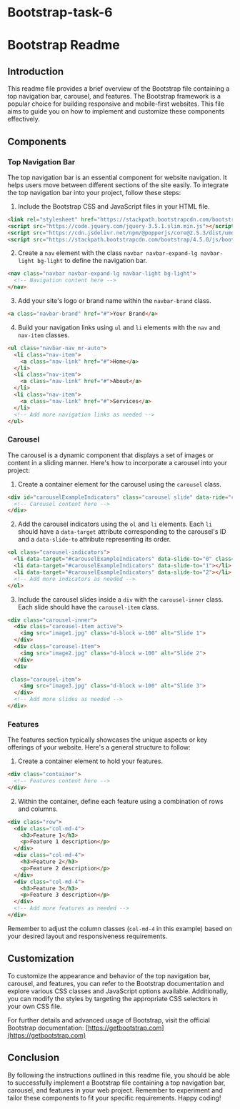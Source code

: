 # Bootstrap-task-6
# Bootstrap Readme

## Introduction
This readme file provides a brief overview of the Bootstrap file containing a top navigation bar, carousel, and features. The Bootstrap framework is a popular choice for building responsive and mobile-first websites. This file aims to guide you on how to implement and customize these components effectively.

## Components

### Top Navigation Bar
The top navigation bar is an essential component for website navigation. It helps users move between different sections of the site easily. To integrate the top navigation bar into your project, follow these steps:

1. Include the Bootstrap CSS and JavaScript files in your HTML file.

```html
<link rel="stylesheet" href="https://stackpath.bootstrapcdn.com/bootstrap/4.5.0/css/bootstrap.min.css">
<script src="https://code.jquery.com/jquery-3.5.1.slim.min.js"></script>
<script src="https://cdn.jsdelivr.net/npm/@popperjs/core@2.5.3/dist/umd/popper.min.js"></script>
<script src="https://stackpath.bootstrapcdn.com/bootstrap/4.5.0/js/bootstrap.min.js"></script>
```

2. Create a `nav` element with the class `navbar navbar-expand-lg navbar-light bg-light` to define the navigation bar.

```html
<nav class="navbar navbar-expand-lg navbar-light bg-light">
  <!-- Navigation content here -->
</nav>
```

3. Add your site's logo or brand name within the `navbar-brand` class.

```html
<a class="navbar-brand" href="#">Your Brand</a>
```

4. Build your navigation links using `ul` and `li` elements with the `nav` and `nav-item` classes.

```html
<ul class="navbar-nav mr-auto">
  <li class="nav-item">
    <a class="nav-link" href="#">Home</a>
  </li>
  <li class="nav-item">
    <a class="nav-link" href="#">About</a>
  </li>
  <li class="nav-item">
    <a class="nav-link" href="#">Services</a>
  </li>
  <!-- Add more navigation links as needed -->
</ul>
```

### Carousel
The carousel is a dynamic component that displays a set of images or content in a sliding manner. Here's how to incorporate a carousel into your project:

1. Create a container element for the carousel using the `carousel` class.

```html
<div id="carouselExampleIndicators" class="carousel slide" data-ride="carousel">
  <!-- Carousel content here -->
</div>
```

2. Add the carousel indicators using the `ol` and `li` elements. Each `li` should have a `data-target` attribute corresponding to the carousel's ID and a `data-slide-to` attribute representing its order.

```html
<ol class="carousel-indicators">
  <li data-target="#carouselExampleIndicators" data-slide-to="0" class="active"></li>
  <li data-target="#carouselExampleIndicators" data-slide-to="1"></li>
  <li data-target="#carouselExampleIndicators" data-slide-to="2"></li>
  <!-- Add more indicators as needed -->
</ol>
```

3. Include the carousel slides inside a `div` with the `carousel-inner` class. Each slide should have the `carousel-item` class.

```html
<div class="carousel-inner">
  <div class="carousel-item active">
    <img src="image1.jpg" class="d-block w-100" alt="Slide 1">
  </div>
  <div class="carousel-item">
    <img src="image2.jpg" class="d-block w-100" alt="Slide 2">
  </div>
  <div

 class="carousel-item">
    <img src="image3.jpg" class="d-block w-100" alt="Slide 3">
  </div>
  <!-- Add more slides as needed -->
</div>
```

### Features
The features section typically showcases the unique aspects or key offerings of your website. Here's a general structure to follow:

1. Create a container element to hold your features.

```html
<div class="container">
  <!-- Features content here -->
</div>
```

2. Within the container, define each feature using a combination of rows and columns.

```html
<div class="row">
  <div class="col-md-4">
    <h3>Feature 1</h3>
    <p>Feature 1 description</p>
  </div>
  <div class="col-md-4">
    <h3>Feature 2</h3>
    <p>Feature 2 description</p>
  </div>
  <div class="col-md-4">
    <h3>Feature 3</h3>
    <p>Feature 3 description</p>
  </div>
  <!-- Add more features as needed -->
</div>
```

Remember to adjust the column classes (`col-md-4` in this example) based on your desired layout and responsiveness requirements.

## Customization
To customize the appearance and behavior of the top navigation bar, carousel, and features, you can refer to the Bootstrap documentation and explore various CSS classes and JavaScript options available. Additionally, you can modify the styles by targeting the appropriate CSS selectors in your own CSS file.

For further details and advanced usage of Bootstrap, visit the official Bootstrap documentation: [https://getbootstrap.com](https://getbootstrap.com)

## Conclusion
By following the instructions outlined in this readme file, you should be able to successfully implement a Bootstrap file containing a top navigation bar, carousel, and features in your web project. Remember to experiment and tailor these components to fit your specific requirements. Happy coding!
